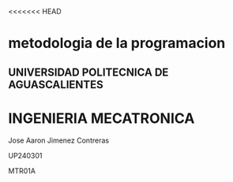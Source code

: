 <<<<<<< HEAD
# metodologia de la programacion 
## UNIVERSIDAD POLITECNICA DE AGUASCALIENTES

# INGENIERIA MECATRONICA

Jose Aaron Jimenez Contreras

UP240301

MTR01A




